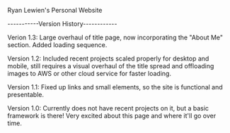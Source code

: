 Ryan Lewien's Personal Website

-----------Version History------------

Verion 1.3: Large overhaul of title page, now incorporating the "About Me" section. Added loading sequence.

Version 1.2: Included recent projects scaled properly for desktop and mobile, still requires a visual overhaul of the title spread and offloading images to AWS or other cloud service for faster loading.

Version 1.1: Fixed up links and small elements, so the site is functional and presentable.

Version 1.0: Currently does not have recent projects on it, but a basic framework is there! Very excited about this page and where it'll go over time.
